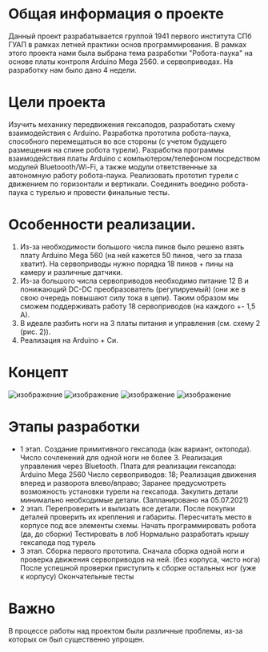 # Общая информация о проекте
Данный проект разрабатывается группой 1941 первого института СПб ГУАП в рамках летней практики основ программирования.
В рамках этого проекта нами была выбрана тема разработки "Робота-паука" на основе платы контроля Arduino Mega 2560. и сервоприводах.
На разработку нам было дано 4 недели.
 
# Цели проекта

Изучить механику передвижения гексаподов, разработать схему взаимодействия с Arduino.
Разработка прототипа робота-паука, способного перемещаться во все стороны (с учетом будущего размещения на спине робота турели).
Разработка программы взаимодействия платы Arduino с компьютером/телефоном посредством модулей Bluetoooth/Wi-Fi, а также модули ответственные за автономную работу робота-паука.
Реализовать прототип турели с движением по горизонтали и вертикали.
Соединить воедино робота-паука с турелью и провести финальные тесты.

# Особенности реализации.
 1) Из-за необходимости большого числа пинов было решено взять плату Arduino Mega 560 (на ней кажется 50 пинов, чего за глаза хватит). На сервоприводы нужно порядка 18 пинов + пины на камеру и различные датчики.
 2) Из-за большого числа сервоприводов необходимо питание 12 В и понижающий DC-DC преобразователь (регулируемый) (они же в свою очередь повышают силу тока в цепи). Таким образом мы сможем поддерживать работу 18 сервоприводов (на каждого +- 1,5 А).
 3) В идеале разбить ноги на 3 платы питания и управления (см. схему 2 (рис. 2)).
 4) Реализация на Arduino + Си.
# Концепт
![изображение](https://user-images.githubusercontent.com/45638806/159127383-a4f46b14-ed3e-4214-a483-95ac54022813.png)
![изображение](https://user-images.githubusercontent.com/45638806/159127398-b676f537-126b-43c8-ab12-18fd2bbb464d.png)
![изображение](https://user-images.githubusercontent.com/45638806/159127401-be0feb32-76f5-4fa5-b3d2-9f254cea567a.png)
![изображение](https://user-images.githubusercontent.com/45638806/159127408-ef83ba5e-dee3-4dbd-bdcd-ad773b03d270.png)

# Этапы разработки
* 1 этап. Создание примитивного гексапода (как вариант, октопода).
Число сочленений для одной ноги не более 3.
Реализация управления через Bluetooth.
Плата для реализации гексапода: Arduino Mega 2560
Число сервоприводов: 18;
Реализация движения вперед и разворота влево/вправо;
Заранее предусмотреть возможность установки турели на гексапода. 
Закупить детали минимально необходимые детали. (Запланировано на 05.07.2021)
* 2 этап. Перепроверить и вылизать все детали.
После покупки деталей проверить их крепления и габариты.
Пересчитать место в корпусе под все элементы схемы.
Начать программировать робота (да, до сборки)
Тестировать в лоб
Нормально разработать крышу гексапода под турель
* 3 этап. Сборка первого прототипа.
Сначала сборка одной ноги и проверка движения сервоприводов на ней. (без корпуса, чисто нога)
После успешной проверки приступить к сборке остальных ног (уже к корпусу)
Окончательные тесты

# Важно
В процессе работы над проектом были различные проблемы, из-за которых он был существенно упрощен.
